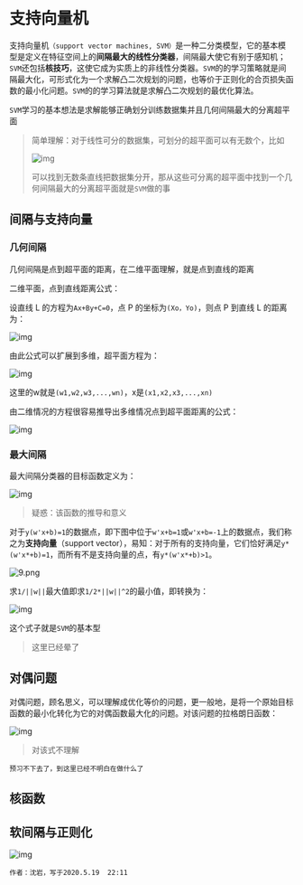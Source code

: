 # 支持向量机

支持向量机`（support vector machines, SVM）`是一种二分类模型，它的基本模型是定义在特征空间上的**间隔最大的线性分类器**，间隔最大使它有别于感知机；`SVM`还包括**核技巧**，这使它成为实质上的非线性分类器。`SVM`的的学习策略就是间隔最大化，可形式化为一个求解凸二次规划的问题，也等价于正则化的合页损失函数的最小化问题。`SVM`的的学习算法就是求解凸二次规划的最优化算法。

`SVM`学习的基本想法是求解能够正确划分训练数据集并且几何间隔最大的分离超平面

> 简单理解：对于线性可分的数据集，可划分的超平面可以有无数个，比如
>
> ![img](https://syisbest.github.io/svm/7.png)
>
> 可以找到无数条直线把数据集分开，那从这些可分离的超平面中找到一个几何间隔最大的分离超平面就是`SVM`做的事

## 间隔与支持向量

### 几何间隔

几何间隔是点到超平面的距离，在二维平面理解，就是点到直线的距离

二维平面，点到直线距离公式：

设直线 L 的方程为`Ax+By+C=0`，点 P 的坐标为`(Xo，Yo)`，则点 P 到直线 L 的距离为：

![img](https://bkimg.cdn.bcebos.com/formula/9952cb1396c94cf95da20fcc455d28ad.svg)

由此公式可以扩展到多维，超平面方程为：

![img](https://syisbest.github.io/svm/1.png)

这里的w就是`(w1,w2,w3,...,wn)`，x是`(x1,x2,x3,...,xn)`

由二维情况的方程很容易推导出多维情况点到超平面距离的公式：

![img](https://syisbest.github.io/svm/2.png)

### 最大间隔

最大间隔分类器的目标函数定义为：

![img](https://syisbest.github.io/svm/3.png)

> 疑惑：该函数的推导和意义

对于`y(w'x+b)=1`的数据点，即下图中位于`w'x+b=1`或`w'x+b=-1`上的数据点，我们称之为**支持向量**（support vector），易知：对于所有的支持向量，它们恰好满足`y*(w'x*+b)=1`，而所有不是支持向量的点，有`y*(w'x*+b)>1`。

![9.png](https://camo.githubusercontent.com/fb2b56682fa052c622c39089f781f920dd04f794/68747470733a2f2f692e6c6f6c692e6e65742f323031382f31302f31372f356263373266366138333863342e706e67)

求`1/||w||`最大值即求`1/2*||w||^2`的最小值，即转换为：

![img](https://syisbest.github.io/svm/4.png)

这个式子就是`SVM`的基本型

> 这里已经晕了

## 对偶问题

对偶问题，顾名思义，可以理解成优化等价的问题，更一般地，是将一个原始目标函数的最小化转化为它的对偶函数最大化的问题。对该问题的拉格朗日函数：

![img](https://syisbest.github.io/svm/8.png)

> 对该式不理解

```
预习不下去了，到这里已经不明白在做什么了
```

## 核函数

## 软间隔与正则化

![img](https://syisbest.github.io/svm/background.jpg)



`作者：沈岩，写于2020.5.19  22:11`

